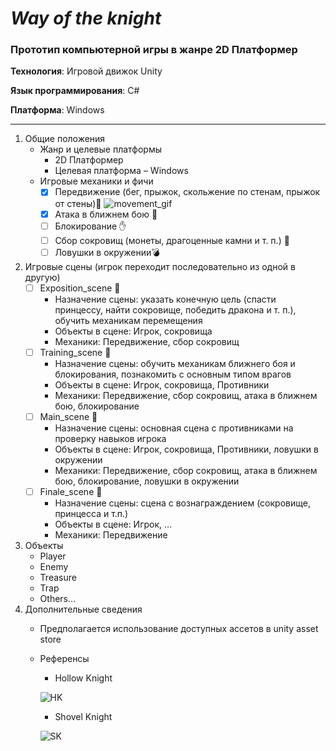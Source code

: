 # *Way of the knight*
### Прототип компьютерной игры в жанре 2D Платформер
**Технология**: Игровой движок Unity

**Язык программирования**: C#

**Платформа**: Windows

___

1.  Общие положения
    *  Жанр и целевые платформы
        +  2D Платформер
        +  Целевая платформа – Windows
    *  Игровые механики и фичи
        - [X] Передвижение (бег, прыжок, скольжение по стенам, прыжок от стены):running:
        ![movement_gif](https://github.com/GeorgeD615/GameProject/blob/main/GameplayRecording/PlayerMovement.gif?raw=true)
        - [X]  Атака в ближнем бою :facepunch:
        - [ ]  Блокирование :raised_hand:
        - [ ]  Сбор сокровищ (монеты, драгоценные камни и т. п.) :gem:
        - [ ]  Ловушки в окружении:bomb:
2.  Игровые сцены (игрок переходит последовательно из одной в другую)	
    - [ ]  Exposition_scene :beginner:
        +  Назначение сцены: указать конечную цель (спасти принцессу, найти сокровище, победить дракона и т. п.), обучить механикам перемещения
        + Объекты в сцене: Игрок, сокровища
        + Механики: Передвижение, сбор сокровищ
    - [ ]  Training_scene :ghost:
        +  Назначение сцены: обучить механикам ближнего боя и блокирования, познакомить с основным типом врагов
        +  Объекты в сцене: Игрок, сокровища, Противники
        +  Механики: Передвижение, сбор сокровищ, атака в ближнем бою, блокирование
    - [ ]  Main_scene :european_castle:
        +  Назначение сцены: основная сцена c противниками на проверку навыков игрока
        +  Объекты в сцене: Игрок, сокровища, Противники, ловушки в окружении
        +  Механики: Передвижение, сбор сокровищ, атака в ближнем бою, блокирование, ловушки в окружении
    - [ ]  Finale_scene :gift:
        +  Назначение сцены: сцена с вознаграждением (сокровище, принцесса и т.п.)
        +  Объекты в сцене: Игрок, …
        +  Механики: Передвижение

3.  Объекты 
    *  Player 
    *  Enemy
    *  Treasure
    *  Trap
    *  Others…
4.  Дополнительные сведения 
    *  Предполагается использование доступных ассетов в unity asset store
    *  Референсы
        +  Hollow Knight
        
        ![HK](https://cdn.cloudflare.steamstatic.com/steam/apps/367520/ss_47f3523dbea462aff2ca4bc9f605faaf80a792b2.1920x1080.jpg?t=1625363925)
        
        +  Shovel Knight
        
        ![SK](https://images.gog-statics.com/5d000816fa3165a98ad1fac7414618ba70bb934f37b8b88fc79f19e83a0eabff_product_card_v2_mobile_slider_639.jpg)
